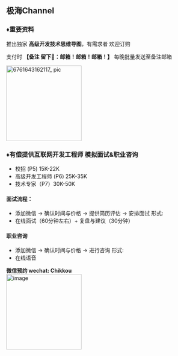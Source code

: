 ## 极海Channel
### ♦️重要资料
推出独家 **高级开发技术思维导图**，有需求者 欢迎订购

支付时 **【备注 留下📮：邮箱！邮箱！邮箱！】** 每晚批量发送至备注邮箱

<img src="https://user-images.githubusercontent.com/34242527/151098840-ba04be8d-7d8b-42f5-a466-53ed4a297d6e.jpg" width="200px" alt="6761643162117_ pic">

### ♦️有偿提供互联网开发工程师 模拟面试&职业咨询
- 校招 (P5)  15K-22K <br>
- 高级开发工程师 (P6) 25K-35K <br>
- 技术专家（P7）30K-50K <br>

#### 面试流程：
- 添加微信 -> 确认时间与价格 -> 提供简历评估 -> 安排面试
形式:
- 在线面试（60分钟左右）+ 复盘与建议（30分钟）

#### 职业咨询
- 添加微信 -> 确认时间与价格 -> 进行咨询
形式:
- 在线语音


**微信预约 wechat: Chikkou** 
<br>
<img src="https://user-images.githubusercontent.com/98442707/151107669-50395365-5cc8-40ed-8b48-c4ce6320b0c9.png" alt="image" width="200px">

